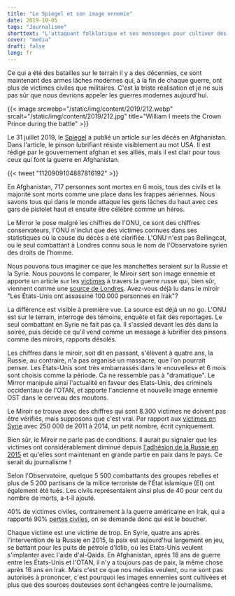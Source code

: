 ```yaml
---
title: "Le Spiegel et son image ennemie"
date: 2019-10-05
tags: "Journalisme"
shorttext: "L'attaquant folklorique et ses mensonges pour cultiver des images ennemies. Ce n'est pas un passé, le Mirror le fait aujourd'hui comme il l'a fait en 1940."
cover: "media"
draft: false
lang: fr
---
```


Ce qui a été des batailles sur le terrain il y a des décennies, ce sont maintenant des armes lâches modernes qui, à la fin de chaque guerre, ont plus de victimes civiles que militaires. C'est la triste réalisation et je ne suis pas sûr que nous devrions appeler les guerres modernes aujourd'hui. 

{{< image srcwebp="/static/img/content/2019/212.webp" srcalt="/static/img/content/2019/212.jpg" title="William I meets the Crown Prince during the battle" >}}

Le 31 juillet 2019, le [Spiegel](https://www.spiegel.de/politik/ausland/afghanistan-regierung-und-verbuendete-toeten-mehr-zivilisten-als-die-taliban-a-1279785.html "Afghanische Regierung und Verbündete töten mehr Zivilisten als die Taliban") a publié un article sur les décès en Afghanistan. Dans l'article, le pinson lubrifiant résiste visiblement au mot USA. Il est rédigé par le gouvernement afghan et ses alliés, mais il est clair pour tous ceux qui font la guerre en Afghanistan.

{{< tweet "1120909104887816192" >}}

En Afghanistan, 717 personnes sont mortes en 6 mois, tous des civils et la majorité sont morts comme une place dans les frappes aériennes. Nous savons tous qui dans le monde attaque les gens lâches du haut avec ces gars de pistolet haut et ensuite être célébré comme un héros. 

Le Mirror le pose malgré les chiffres de l'ONU, ce sont des chiffres conservateurs, l'ONU n'inclut que des victimes connues dans ses statistiques où la cause du décès a été clarifiée. L'ONU n'est pas Bellingcat, ou le seul combattant à Londres connu sous le nom de l'Observatoire syrien des droits de l'homme.

Nous pouvons tous imaginer ce que les manchettes seraient sur la Russie et la Syrie. Nous pouvons le comparer, le Miroir sert son image ennemie et apporte un article sur les [victimes](https://www.spiegel.de/politik/ausland/syrien-russische-angriffe-toeteten-8300-zivilisten-in-syrien-laut-aktivisten-a-1289299.html "Russische Angriffe töteten 8300 Zivilisten in Syrien") à travers la guerre russe qui, bien sûr, viennent comme une [source de Londres](https://thegrayzone.com/2018/06/06/syrian-observatory-for-human-rights-funding-sohr-uk-government/ "Syrian Observatory for Human Rights (SOHR) Is Funded by UK Government"). Avez-vous déjà lu dans le miroir "Les États-Unis ont assassiné 100.000 personnes en Irak"?

La différence est visible à première vue. La source est déjà un no go. L'ONU est sur le terrain, interroge des témoins, enquête et fait des reportages. Le seul combattant en Syrie ne fait pas ça. Il s'assied devant les dés dans la soirée, puis décide ce qu'il vend comme un message à lubrifier des pinsons comme des miroirs, rapports désolés. 

Les chiffres dans le miroir, soit dit en passant, s'élèvent à quatre ans, la Russie, au contraire, n'a pas organisé un massacre, que l'on pourrait penser. Les États-Unis sont très embarrassés dans le «nouvelles» et 6 mois sont choisis comme la période. Ca ne ressemble pas à "dramatique". Le Mirror manipule ainsi l'actualité en faveur des Etats-Unis, des criminels occidentaux de l'OTAN, et apporte l'ancienne et nouvelle image ennemie OST dans le cerveau des moutons.

Le Miroir se trouve avec des chiffres qui sont 8.300 victimes ne doivent pas être vérifiés, mais supposons que c'est vrai. Par rapport aux [victimes en Syrie](https://www.pbs.org/wgbh/frontline/article/a-staggering-new-death-toll-for-syrias-war-470000/ "A Staggering New Death Toll for Syria’s War — 470,000") avec 250 000 de 2011 à 2014, un petit nombre, écrit cyniquement.

Bien sûr, le Miroir ne parle pas de conditions. Il aurait pu signaler que les victimes ont considérablement diminué depuis [l'adhésion de la Russie en 2015](https://en.wikipedia.org/wiki/Casualties_of_the_Syrian_Civil_War#Death_tolls_by_time_periods "Casualties of the Syrian Civil War") et qu'elles sont maintenant en grande partie en paix dans le pays. Ce serait du journalisme ! 

Selon l'Observatoire, quelque 5 500 combattants des groupes rebelles et plus de 5 200 partisans de la milice terroriste de l'État islamique (EI) ont également été tués. Les civils représentaient ainsi plus de 40 pour cent du nombre de morts, a-t-il ajouté.

40% de victimes civiles, contrairement à la guerre américaine en Irak, qui a rapporté 90% [pertes civiles](https://www.sueddeutsche.de/politik/us-invasion-im-irak-ein-krieg-den-alle-verloren-haben-1.994414 "Ein Krieg, den alle verloren haben"), on se demande donc qui est le boucher. 

Chaque victime est une victime de trop. En Syrie, quatre ans après l'intervention de la Russie en 2015, la paix est aujourd'hui largement en jeu, se battant pour les puits de pétrole d'Idlib, où les Etats-Unis veulent s'implanter avec l'aide d'al-Qaida. En Afghanistan, après 18 ans de guerre entre les États-Unis et l'OTAN, il n'y a toujours pas de paix, la même chose après 16 ans en Irak. Mais c'est ce que nos médias veulent, ou ne sont pas autorisés à prononcer, c'est pourquoi les images ennemies sont cultivées et plus que des sources douteuses sont échangées contre le journalisme. 
